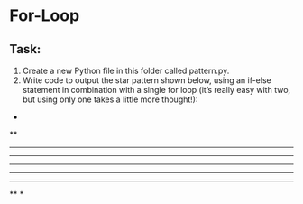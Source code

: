 # For-Loop

## Task:
1. Create a new Python file in this folder called pattern.py.
2. Write code to output the star pattern shown below, using an if-else
statement in combination with a single for loop (it’s really easy with two,
but using only one takes a little more thought!):
*
**
***
****
*****
****
***
**
*
